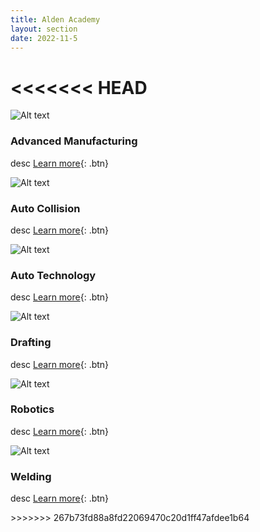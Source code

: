```yaml
---
title: Alden Academy
layout: section
date: 2022-11-5
---
```


<<<<<<< HEAD
=======
<div class="card" markdown="1">

![Alt text](https://res.cloudinary.com/dxm7ycyxz/image/upload/v1668016856/TechHigh.us/Technical%20areas/alden/Advanced%20Manufacturing/advanced-manufacturing-robots_ueimbv.jpg)
### Advanced Manufacturing
desc
[Learn more](../alden/adv-manufacturing/){: .btn}

</div>

<div class="card" markdown="1">
    
![Alt text](https://res.cloudinary.com/dxm7ycyxz/image/upload/v1668016928/TechHigh.us/Technical%20areas/alden/Auto%20Collison/egor-vikhrev-S0cqn0mZU0E-unsplash-1-1024x684_irdl06.jpg)
### Auto Collision
desc
[Learn more](../alden/auto-collision/){: .btn}

</div>

<div class="card" markdown="1">
    
![Alt text](https://res.cloudinary.com/dxm7ycyxz/image/upload/v1668016933/TechHigh.us/Technical%20areas/alden/auto%20tech/markus-spiske-1fkoklr9ZIA-unsplash-1-1024x683_ypx9u5.jpg)
### Auto Technology
desc
[Learn more](../alden/auto-tech/){: .btn}

</div>

<div class="card" markdown="1">
    
![Alt text](https://res.cloudinary.com/dxm7ycyxz/image/upload/v1668016880/TechHigh.us/Technical%20areas/alden/drafting/lucas-kepner-Yn8D5B8C-eY-unsplash-2-1-1024x689_a22o2f.jpg)
### Drafting
desc
[Learn more](../alden/drafting/){: .btn}

</div>

<div class="card" markdown="1">
    
![Alt text](https://res.cloudinary.com/dxm7ycyxz/image/upload/v1668016945/TechHigh.us/Technical%20areas/alden/Robotics/louis-reed-wSTCaQpiLtc-unsplash-1-1024x683_z8f7j1.jpg)
### Robotics
desc
[Learn more](../alden/welding/){: .btn}

</div>

<div class="card" markdown="1">
    
![Alt text](https://res.cloudinary.com/dxm7ycyxz/image/upload/v1668016928/TechHigh.us/Technical%20areas/alden/welding/rob-lambert-9Q_pLLP_jmA-unsplash-1-1536x1024_zr0jkc.jpg)
### Welding
desc
[Learn more](../alden/robotics/){: .btn}

</div>
>>>>>>> 267b73fd88a8fd22069470c20d1ff47afdee1b64
